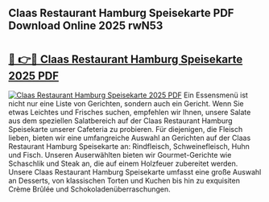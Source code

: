 ## Claas Restaurant Hamburg Speisekarte PDF Download Online 2025 rwN53

# <h2><a href="http://gce6zfx.nevu.top/?p=Claas+Restaurant+Hamburg+Speisekarte">🔗 👉🔴 Claas Restaurant Hamburg Speisekarte 2025 PDF</a></h2>

[![Claas Restaurant Hamburg Speisekarte 2025 PDF](https://i.imgur.com/dBaPXMq.png)](http://gce6zfx.nevu.top/?p=Claas+Restaurant+Hamburg+Speisekarte)
Ein Essensmenü ist nicht nur eine Liste von Gerichten, sondern auch ein Gericht. Wenn Sie etwas Leichtes und Frisches suchen, empfehlen wir Ihnen, unsere Salate aus dem speziellen Salatbereich auf der Claas Restaurant Hamburg Speisekarte unserer Cafeteria zu probieren. Für diejenigen, die Fleisch lieben, bieten wir eine umfangreiche Auswahl an Gerichten auf der Claas Restaurant Hamburg Speisekarte an: Rindfleisch, Schweinefleisch, Huhn und Fisch. Unseren Auserwählten bieten wir Gourmet-Gerichte wie Schaschlik und Steak an, die auf einem Holzfeuer zubereitet werden. Unsere Claas Restaurant Hamburg Speisekarte umfasst eine große Auswahl an Desserts, von klassischen Torten und Kuchen bis hin zu exquisiten Crème Brûlée und Schokoladenüberraschungen.

